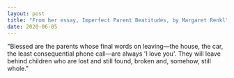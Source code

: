 ```yaml
---
layout: post
title: "From her essay, Imperfect Parent Beatitudes, by Margaret Renkl"
date: 2020-06-05
---
```


"Blessed are the parents whose final words on leaving—the house, the car, the least consequential phone call—are always 'I love you'. They will leave behind children who are lost and still found, broken and, somehow, still whole."
